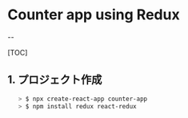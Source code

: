 # Counter app using Redux
--

[TOC]

## 1. プロジェクト作成
```bash
   > $ npx create-react-app counter-app
   > $ npm install redux react-redux
```